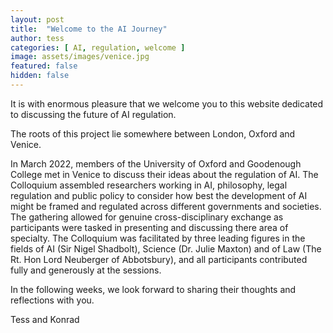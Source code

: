 ```yaml
---
layout: post
title:  "Welcome to the AI Journey"
author: tess
categories: [ AI, regulation, welcome ]
image: assets/images/venice.jpg
featured: false
hidden: false
---
```


It is with enormous pleasure that we welcome you to this website dedicated to discussing the future of AI regulation.

The roots of this project lie somewhere between London, Oxford and Venice.

In March 2022, members of the University of Oxford and Goodenough College met in Venice to discuss their ideas about the regulation of AI. The Colloquium assembled researchers working in AI, philosophy, legal regulation and public policy to consider how best the development of AI might be framed and regulated across different governments and societies. The gathering allowed for genuine cross-disciplinary exchange as participants were tasked in presenting and discussing there area of specialty. The Colloquium was facilitated by three leading figures in the fields of AI (Sir Nigel Shadbolt), Science (Dr. Julie Maxton) and of Law (The Rt. Hon Lord Neuberger of Abbotsbury), and all participants contributed fully and generously at the sessions. 

In the following weeks, we look forward to sharing their thoughts and reflections with you.

Tess and Konrad
